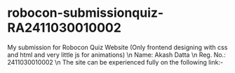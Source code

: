 # robocon-submissionquiz-RA2411030010002

My submission for Robocon Quiz Website (Only frontend designing with css and html and very little js for animations) \n
Name: Akash Datta \n
Reg. No.: 2411030010002 \n
The site can be experienced fully on the following link:-
